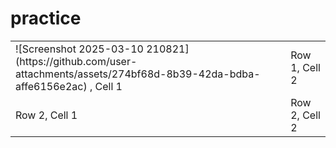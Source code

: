 # practice
<table>
  <tr>
    <td>![Screenshot 2025-03-10 210821](https://github.com/user-attachments/assets/274bf68d-8b39-42da-bdba-affe6156e2ac)
, Cell 1</td>
    <td>Row 1, Cell 2</td>
  </tr>
  <tr>
    <td>Row 2, Cell 1</td>
    <td>Row 2, Cell 2</td>
  </tr>
</table>
